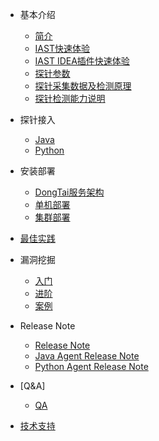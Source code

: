 - 基本介绍
  - [简介](doc/tutorial/intro.md)
  - [IAST快速体验](doc/tutorial/quickstart.md)
  - [IAST IDEA插件快速体验](doc/tutorial/plugin.md)
  - [探针参数](doc/tutorial/args.md)
  - [探针采集数据及检测原理](doc/tutorial/method.md)
  - [探针检测能力说明](doc/tutorial/detects.md)

- 探针接入
  - [Java](doc/deploy/java.md)
  - [Python](doc/deploy/python.md)

- 安装部署
  - [DongTai服务架构](doc/deploy/intro.md)
  - [单机部署](doc/deploy/docker-compose.md)
  - [集群部署](doc/deploy/Kubernetes.md)

- [最佳实践](doc/practices.md)

- 漏洞挖掘
  - [入门](doc/bugbountry/quickstart.md)
  - [进阶](doc/bugbountry/custom.md)
  - [案例](doc/bugbountry/example.md)

- Release Note
  - [Release Note](doc/changes/changelog.md)
  - [Java Agent Release Note](doc/changes/JavaAgent.md)
  - [Python Agent Release Note](doc/changes/PythonAgent.md)

- [Q&A]
  - [QA](doc/qa.md)

- [技术支持](doc/aboutus/support.md)
